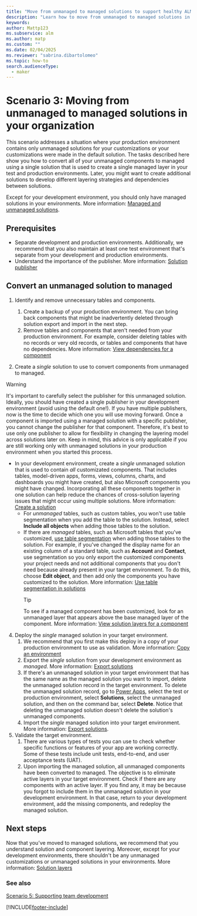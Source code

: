 ```yaml
---
title: "Move from unmanaged to managed solutions to support healthy ALM with Power Platform"
description: "Learn how to move from unmanaged to managed solutions in your organization to support healthy application lifecycle management (ALM) with Power Platform."
keywords: 
author: Mattp123
ms.subservice: alm
ms.author: matp
ms.custom: ""
ms.date: 02/04/2025
ms.reviewer: "sabrina.dibartolomeo"
ms.topic: how-to
search.audienceType: 
  - maker
---
```

# Scenario 3: Moving from unmanaged to managed solutions in your organization

This scenario addresses a situation where your production environment contains only unmanaged solutions for your customizations or your customizations were made in the default solution. The tasks described here show you how to convert all of your unmanaged components to managed using a single solution that is used to create a single managed layer in your test and production environments. Later, you might want to create additional solutions to develop different layering strategies and dependencies between solutions.

Except for your development environment, you should only have managed solutions in your environments. More information: [Managed and unmanaged solutions](solution-concepts-alm.md#managed-and-unmanaged-solutions).

## Prerequisites

- Separate development and production environments. Additionally, we recommend that you also maintain at least one test environment that's separate from your development and production environments.
- Understand the importance of the publisher. More information: [Solution publisher](solution-concepts-alm.md#solution-publisher)

## Convert an unmanaged solution to managed

1. Identify and remove unnecessary tables and components.
   1. Create a backup of your production environment. You can bring back components that might be inadvertently deleted through solution export and import in the next step.
   1. Remove tables and components that aren't needed from your production environment. For example, consider deleting tables with no records or very old records, or tables and components that have no dependencies. More information: [View dependencies for a component](/powerapps/maker/data-platform/view-component-dependencies)

2. Create a *single* solution to use to convert components from unmanaged to managed.
> [!WARNING]
> It's important to carefully select the publisher for this unmanaged solution. Ideally, you should have created a single publisher in your development environment (avoid using the default one!). If you have multiple publishers, now is the time to decide which one you will use moving forward. Once a component is imported using a managed solution with a specific publisher, you cannot change the publisher for that component. Therefore, it's best to use only one publisher to allow for flexibility in changing the layering model across solutions later on. Keep in mind, this advice is only applicable if you are still working only with unmanaged solutions in your production environment when you started this process.
>
   - In your development environment, create a *single* unmanaged solution that is used to contain *all* customizated components. That includes tables, model-driven apps, forms, views, columns, charts, and dashboards you might have created, but also Microsoft components you might have changed. Incorporating all these components together in one solution can help reduce the chances of cross-solution layering issues that might occur using multiple solutions. More information: [Create a solution](/power-apps/maker/data-platform/create-solution)
      - For *unmanaged* tables, such as custom tables, you won't use table segmentation when you add the table to the solution. Instead, select **Include all objects** when adding those tables to the solution.
      - If there are *managed* tables, such as Microsoft tables that you've customized, [use table segmentation](/power-platform/alm/segmented-solutions-alm) when adding those tables to the solution. For example, if you've changed the display name for an existing column of a standard table, such as **Account** and **Contact**, use segmentation so you only export the customized components your project needs and not additional components that you don't need because already present in your target environment. To do this, choose **Edit object**, and then add only the components you have customized to the solution. More information: [Use table segmentation in solutions](/power-platform/alm/segmented-solutions-alm)
        > [!TIP]
        > To see if a managed component has been customized, look for an unmanaged layer that appears above the base managed layer of the component. More information: [View solution layers for a component](/powerapps/maker/data-platform/solution-layers#view-the-solution-layers-for-a-component)
4. Deploy the *single* managed solution in your target environment.
    1. We recommend that you first make this deploy in a copy of your production environment to use as validation. More information: [Copy an environment](../admin/copy-environment.md)
    1. Export the *single* solution from your development environment as *managed*. More information: [Export solutions](/powerapps/maker/data-platform/export-solutions)
    1. If there's an unmanaged solution in your target environment that has the same name as the managed solution you want to import, delete the unmanaged solution record in the target environment. To delete the unmanaged solution record, go to [Power Apps](https://make.powerapps.com/?utm_source=padocs&utm_medium=linkinadoc&utm_campaign=referralsfromdoc), select the test or production environment, select **Solutions**, select the unmanaged solution, and then on the command bar, select **Delete**. Notice that deleting the unmanaged solution doesn't delete the solution's unmanaged components.
    1. Import the *single* managed solution into your target environment. More information: [Export solutions](/powerapps/maker/data-platform/import-update-export-solutions). 
5. Validate the target environment.
    1. There are various types of tests you can use to check whether specific functions or features of your app are working correctly. Some of these tests include unit tests, end-to-end, and user acceptance tests (UAT).
    2. Upon importing the managed solution, all unmanaged components have been converted to managed. The objective is to eliminate active layers in your target environment. Check if there are any components with an active layer. If you find any, it may be because you forgot to include them in the unmanaged solution in your development environment. In that case, return to your development environment, add the missing components, and redeploy the managed solution.

## Next steps

Now that you’ve moved to managed solutions, we recommend that you understand solution and component layering. Moreover, except for your development environments, there shouldn't be any unmanaged customizations or unmanaged solutions in your environments. More information: [Solution layers](solution-layers-alm.md)

### See also

[Scenario 5: Supporting team development](team-development-alm.md)


[!INCLUDE[footer-include](../includes/footer-banner.md)]
